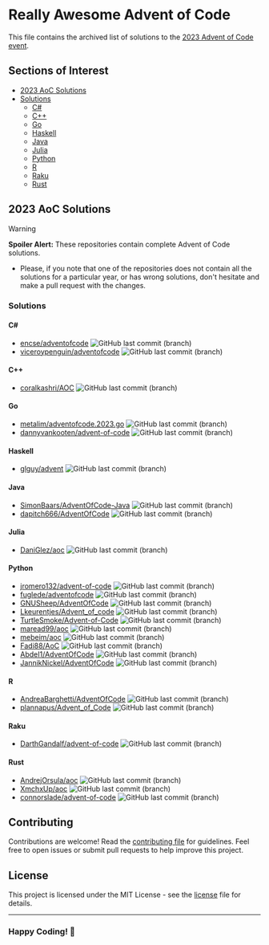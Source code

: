 # Really Awesome Advent of Code

This file contains the archived list of solutions to the [2023 Advent of Code event](https://adventofcode.com/2023).

## Sections of Interest

- [2023 AoC Solutions](#2023-aoc-solutions)
- [Solutions](#solutions)
    - [C\#](#c)
    - [C++](#c-1)
    - [Go](#go)
    - [Haskell](#haskell)
    - [Java](#java)
    - [Julia](#julia)
    - [Python](#python)
    - [R](#r)
    - [Raku](#raku)
    - [Rust](#rust)

## 2023 AoC Solutions

> [!WARNING]
> **Spoiler Alert:** These repositories contain complete Advent of Code solutions.
>
> - Please, if you note that one of the repositories does not contain all the solutions for a particular year, or has
> wrong solutions, don't hesitate and make a pull request with the changes.

### Solutions

#### C\#

- [encse/adventofcode](https://github.com/encse/adventofcode) ![GitHub last commit (branch)](https://img.shields.io/github/last-commit/encse/adventofcode/master)
- [viceroypenguin/adventofcode](https://github.com/viceroypenguin/adventofcode) ![GitHub last commit (branch)](https://img.shields.io/github/last-commit/viceroypenguin/adventofcode/master)

#### C++

- [coralkashri/AOC](https://github.com/coralkashri/AOC) ![GitHub last commit (branch)](https://img.shields.io/github/last-commit/coralkashri/AOC/master)

#### Go

- [metalim/adventofcode.2023.go](https://github.com/metalim/adventofcode.2023.go) ![GitHub last commit (branch)](https://img.shields.io/github/last-commit/metalim/adventofcode.2023.go/main)
- [dannyvankooten/advent-of-code](https://github.com/dannyvankooten/advent-of-code) ![GitHub last commit (branch)](https://img.shields.io/github/last-commit/dannyvankooten/advent-of-code/main)

#### Haskell

- [glguy/advent](https://github.com/glguy/advent) ![GitHub last commit (branch)](https://img.shields.io/github/last-commit/glguy/advent/main)

#### Java

- [SimonBaars/AdventOfCode-Java](https://github.com/SimonBaars/AdventOfCode-Java) ![GitHub last commit (branch)](https://img.shields.io/github/last-commit/SimonBaars/AdventOfCode-Java/master)
- [dapitch666/AdventOfCode](https://github.com/dapitch666/AdventOfCode) ![GitHub last commit (branch)](https://img.shields.io/github/last-commit/dapitch666/AdventOfCode/main)

#### Julia

- [DaniGlez/aoc](https://github.com/DaniGlez/aoc) ![GitHub last commit (branch)](https://img.shields.io/github/last-commit/DaniGlez/aoc/main)

#### Python

- [jromero132/advent-of-code](https://github.com/jromero132/advent-of-code) ![GitHub last commit (branch)](https://img.shields.io/github/last-commit/jromero132/advent-of-code/master)
- [fuglede/adventofcode](https://github.com/fuglede/adventofcode) ![GitHub last commit (branch)](https://img.shields.io/github/last-commit/fuglede/adventofcode/master)
- [GNUSheep/AdventOfCode](https://github.com/GNUSheep/AdventOfCode) ![GitHub last commit (branch)](https://img.shields.io/github/last-commit/GNUSheep/AdventOfCode/main)
- [Lkeurentjes/Advent_of_code](https://github.com/Lkeurentjes/Advent_of_code) ![GitHub last commit (branch)](https://img.shields.io/github/last-commit/Lkeurentjes/Advent_of_code/main)
- [TurtleSmoke/Advent-of-Code](https://github.com/TurtleSmoke/Advent-of-Code) ![GitHub last commit (branch)](https://img.shields.io/github/last-commit/TurtleSmoke/Advent-of-Code/main)
- [maread99/aoc](https://github.com/maread99/aoc) ![GitHub last commit (branch)](https://img.shields.io/github/last-commit/maread99/aoc/main)
- [mebeim/aoc](https://github.com/mebeim/aoc) ![GitHub last commit (branch)](https://img.shields.io/github/last-commit/mebeim/aoc/master)
- [Fadi88/AoC](https://github.com/Fadi88/AoC) ![GitHub last commit (branch)](https://img.shields.io/github/last-commit/Fadi88/AoC/master)
- [AbdeI1/AdventOfCode](https://github.com/AbdeI1/AdventOfCode) ![GitHub last commit (branch)](https://img.shields.io/github/last-commit/AbdeI1/AdventOfCode/main)
- [JannikNickel/AdventOfCode](https://github.com/JannikNickel/AdventOfCode) ![GitHub last commit (branch)](https://img.shields.io/github/last-commit/JannikNickel/AdventOfCode/master)

#### R

- [AndreaBarghetti/AdventOfCode](https://github.com/AndreaBarghetti/AdventOfCode) ![GitHub last commit (branch)](https://img.shields.io/github/last-commit/AndreaBarghetti/AdventOfCode/main)
- [plannapus/Advent_of_Code](https://github.com/plannapus/Advent_of_Code) ![GitHub last commit (branch)](https://img.shields.io/github/last-commit/plannapus/Advent_of_Code/master)

#### Raku

- [DarthGandalf/advent-of-code](https://github.com/DarthGandalf/advent-of-code) ![GitHub last commit (branch)](https://img.shields.io/github/last-commit/DarthGandalf/advent-of-code/master)

#### Rust

- [AndrejOrsula/aoc](https://github.com/AndrejOrsula/aoc) ![GitHub last commit (branch)](https://img.shields.io/github/last-commit/AndrejOrsula/aoc/main)
- [XmchxUp/aoc](https://github.com/XmchxUp/aoc) ![GitHub last commit (branch)](https://img.shields.io/github/last-commit/XmchxUp/aoc/main)
- [connorslade/advent-of-code](https://github.com/connorslade/advent-of-code) ![GitHub last commit (branch)](https://img.shields.io/github/last-commit/connorslade/advent-of-code/main)

## Contributing

Contributions are welcome! Read the [contributing file](./contributing.md) for guidelines. Feel free to open issues or
submit pull requests to help improve this project.

## License

This project is licensed under the MIT License - see the [license](./license) file for details.

---

### **Happy Coding!** 🚀
